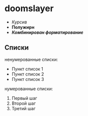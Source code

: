 # doomslayer
- *Курсив*
- **Полужирн**
- ***Комбинирован форматирование***

## Списки

ненумерованные списки:
- Пункт список 1
- Пункт список 2
- Пункт список 3

нумерованные списки:
1. Первый шаг
2. Второй шаг
3. Третий шаг